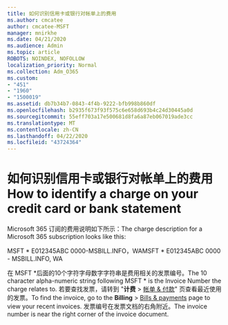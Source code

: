 ```yaml
---
title: 如何识别信用卡或银行对帐单上的费用
ms.author: cmcatee
author: cmcatee-MSFT
manager: mnirkhe
ms.date: 04/21/2020
ms.audience: Admin
ms.topic: article
ROBOTS: NOINDEX, NOFOLLOW
localization_priority: Normal
ms.collection: Adm_O365
ms.custom:
- "451"
- "1960"
- "1500019"
ms.assetid: db7b34b7-0843-4f4b-9222-bfb998b860df
ms.openlocfilehash: b2935f673f93f575c6e658d693b4c24d30445a0d
ms.sourcegitcommit: 55eff703a17e500681d8fa6a87eb067019ade3cc
ms.translationtype: MT
ms.contentlocale: zh-CN
ms.lasthandoff: 04/22/2020
ms.locfileid: "43724364"
---
```

# <a name="how-to-identify-a-charge-on-your-credit-card-or-bank-statement"></a><span data-ttu-id="84973-102">如何识别信用卡或银行对帐单上的费用</span><span class="sxs-lookup"><span data-stu-id="84973-102">How to identify a charge on your credit card or bank statement</span></span>

<span data-ttu-id="84973-103">Microsoft 365 订阅的费用说明如下所示：</span><span class="sxs-lookup"><span data-stu-id="84973-103">The charge description for a Microsoft 365 subscription looks like this:</span></span>
  
<span data-ttu-id="84973-104">MSFT \* E012345ABC 0000-MSBILL.INFO，WA</span><span class="sxs-lookup"><span data-stu-id="84973-104">MSFT \* E012345ABC 0000 - MSBILL.INFO, WA</span></span>
  
<span data-ttu-id="84973-105">在 MSFT \*后面的10个字符字母数字字符串是费用相关的发票编号。</span><span class="sxs-lookup"><span data-stu-id="84973-105">The 10 character alpha-numeric string following MSFT \* is the Invoice Number the charge relates to.</span></span> <span data-ttu-id="84973-106">若要查找发票，请转到 "**计费** \> [帐单 & 付款](https://go.microsoft.com/fwlink/p/?linkid=848039)" 页查看最近使用的发票。</span><span class="sxs-lookup"><span data-stu-id="84973-106">To find the invoice, go to the **Billing** \> [Bills & payments](https://go.microsoft.com/fwlink/p/?linkid=848039) page to view your recent invoices.</span></span> <span data-ttu-id="84973-107">发票编号在发票文档的右角附近。</span><span class="sxs-lookup"><span data-stu-id="84973-107">The invoice number is near the right corner of the invoice document.</span></span>